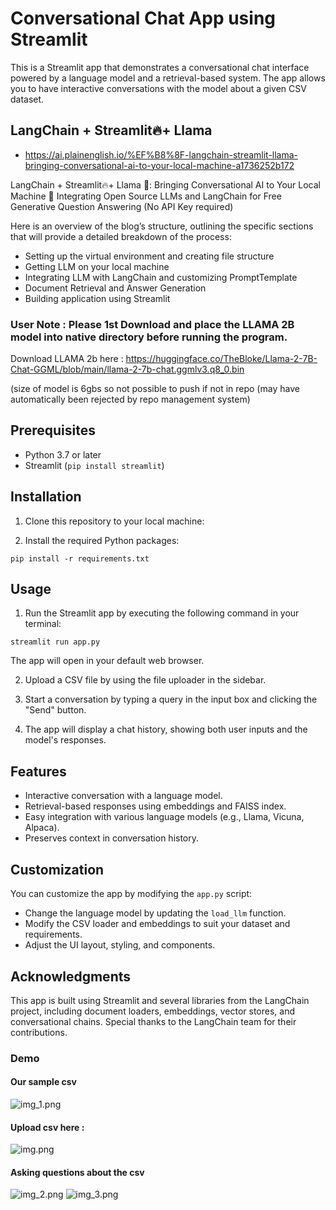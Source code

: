 # Conversational Chat App using Streamlit

This is a Streamlit app that demonstrates a conversational chat interface powered by a language model and a retrieval-based system. The app allows you to have interactive conversations with the model about a given CSV dataset.

## LangChain + Streamlit🔥+ Llama

* https://ai.plainenglish.io/%EF%B8%8F-langchain-streamlit-llama-bringing-conversational-ai-to-your-local-machine-a1736252b172

LangChain + Streamlit🔥+ Llama 🦙: Bringing Conversational AI to Your Local Machine 🤯
Integrating Open Source LLMs and LangChain for Free Generative Question Answering (No API Key required)

Here is an overview of the blog’s structure, outlining the specific sections that will provide a detailed breakdown of the process:

- Setting up the virtual environment and creating file structure
- Getting LLM on your local machine
- Integrating LLM with LangChain and customizing PromptTemplate
- Document Retrieval and Answer Generation
- Building application using Streamlit
  
### User Note : Please 1st Download and place the LLAMA 2B model into native directory before running the program.

Download LLAMA 2b here : https://huggingface.co/TheBloke/Llama-2-7B-Chat-GGML/blob/main/llama-2-7b-chat.ggmlv3.q8_0.bin

(size of model is 6gbs so not possible to push if not in repo (may have automatically been rejected by repo management system)

## Prerequisites

- Python 3.7 or later
- Streamlit (`pip install streamlit`)

## Installation

1. Clone this repository to your local machine:


2. Install the required Python packages:
```
pip install -r requirements.txt
```


## Usage

1. Run the Streamlit app by executing the following command in your terminal:

```
streamlit run app.py
```


The app will open in your default web browser.

2. Upload a CSV file by using the file uploader in the sidebar.

3. Start a conversation by typing a query in the input box and clicking the "Send" button.

4. The app will display a chat history, showing both user inputs and the model's responses.

## Features

- Interactive conversation with a language model.
- Retrieval-based responses using embeddings and FAISS index.
- Easy integration with various language models (e.g., Llama, Vicuna, Alpaca).
- Preserves context in conversation history.

## Customization

You can customize the app by modifying the `app.py` script:

- Change the language model by updating the `load_llm` function.
- Modify the CSV loader and embeddings to suit your dataset and requirements.
- Adjust the UI layout, styling, and components.

## Acknowledgments

This app is built using Streamlit and several libraries from the LangChain project, including document loaders, embeddings, vector stores, and conversational chains. Special thanks to the LangChain team for their contributions.

### Demo
#### Our sample csv
![img_1.png](img_1.png)

#### Upload csv here :
![img.png](img.png)

#### Asking questions about the csv
![img_2.png](img_2.png)
![img_3.png](img_3.png)

